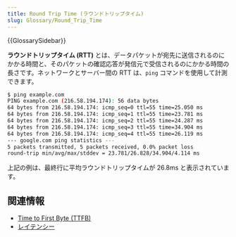 ```yaml
---
title: Round Trip Time (ラウンドトリップタイム)
slug: Glossary/Round_Trip_Time
---
```


{{GlossarySidebar}}

**ラウンドトリップタイム (RTT)** とは、データパケットが宛先に送信されるのにかかる時間と、そのパケットの確認応答が発信元で受信されるのにかかる時間の長さです。ネットワークとサーバー間の RTT は、`ping` コマンドを使用して計測できます。

```bash
$ ping example.com
PING example.com (216.58.194.174): 56 data bytes
64 bytes from 216.58.194.174: icmp_seq=0 ttl=55 time=25.050 ms
64 bytes from 216.58.194.174: icmp_seq=1 ttl=55 time=23.781 ms
64 bytes from 216.58.194.174: icmp_seq=2 ttl=55 time=24.287 ms
64 bytes from 216.58.194.174: icmp_seq=3 ttl=55 time=34.904 ms
64 bytes from 216.58.194.174: icmp_seq=4 ttl=55 time=26.119 ms
--- google.com ping statistics ---
5 packets transmitted, 5 packets received, 0.0% packet loss
round-trip min/avg/max/stddev = 23.781/26.828/34.904/4.114 ms
```

上記の例は、最終行に平均ラウンドトリップタイムが 26.8ms と表示されています。

## 関連情報

- [Time to First Byte (TTFB)](/ja/docs/Glossary/time_to_first_byte)
- [レイテンシー](/ja/docs/Glossary/Latency)
